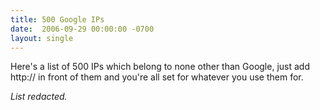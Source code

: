 ```yaml
---
title: 500 Google IPs
date:  2006-09-29 00:00:00 -0700
layout: single
---
```


Here's a list of 500 IPs which belong to none other than Google, just add http:// in front of them and you're all set for whatever you use them for.

*List redacted.*
